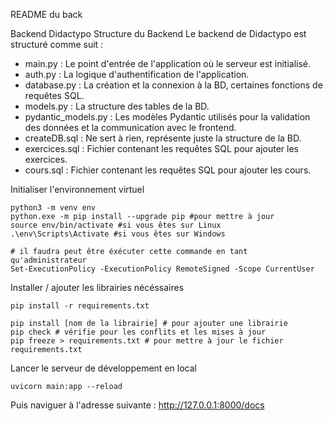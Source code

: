 README du back

Backend Didactypo
Structure du Backend
Le backend de Didactypo est structuré comme suit :

* main.py : Le point d'entrée de l'application où le serveur est initialisé.
* auth.py : La logique d'authentification de l'application.
* database.py : La création et la connexion à la BD, certaines fonctions de requêtes SQL.
* models.py : La structure des tables de la BD.
* pydantic_models.py : Les modèles Pydantic utilisés pour la validation des données et la communication avec le frontend.
* createDB.sql : Ne sert à rien, représente juste la structure de la BD.
* exercices.sql : Fichier contenant les requêtes SQL pour ajouter les exercices.
* cours.sql : Fichier contenant les requêtes SQL pour ajouter les cours.

Initialiser l'environnement virtuel
```
python3 -m venv env
python.exe -m pip install --upgrade pip #pour mettre à jour
source env/bin/activate #si vous êtes sur Linux
.\env\Scripts\Activate #si vous êtes sur Windows

# il faudra peut être éxécuter cette commande en tant qu'administrateur
Set-ExecutionPolicy -ExecutionPolicy RemoteSigned -Scope CurrentUser
```

Installer / ajouter les librairies nécéssaires
```
pip install -r requirements.txt

pip install [nom de la librairie] # pour ajouter une librairie
pip check # vérifie pour les conflits et les mises à jour
pip freeze > requirements.txt # pour mettre à jour le fichier requirements.txt
```

Lancer le serveur de développement en local
```
uvicorn main:app --reload
```

Puis naviguer à l'adresse suivante : http://127.0.0.1:8000/docs 